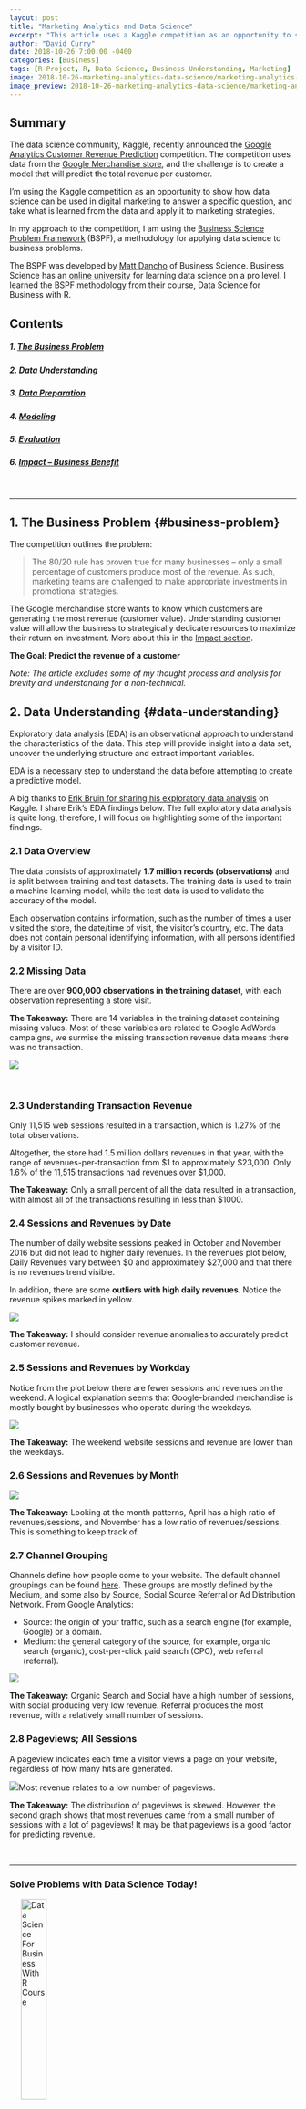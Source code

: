 ```yaml
---
layout: post
title: "Marketing Analytics and Data Science"
excerpt: "This article uses a Kaggle competition as an opportunity to show how data science can be used in digital marketing to answer a specific question, and take what is learned from the data and apply it to marketing strategies."
author: "David Curry"
date: 2018-10-26 7:00:00 -0400
categories: [Business]
tags: [R-Project, R, Data Science, Business Understanding, Marketing]
image: 2018-10-26-marketing-analytics-data-science/marketing-analytics-data-science.png
image_preview: 2018-10-26-marketing-analytics-data-science/marketing-analytics-data-science-preview.png
---
```



## Summary

The data science community, Kaggle, recently announced the [Google Analytics Customer Revenue Prediction](https://www.kaggle.com/c/ga-customer-revenue-prediction) competition. The competition uses data from the [Google Merchandise store](https://shop.googlemerchandisestore.com/), and the challenge is to create a model that will predict the total revenue per customer.

I’m using the Kaggle competition as an opportunity to show how data science can be used in digital marketing to answer a specific question, and take what is learned from the data and apply it to marketing strategies.

In my approach to the competition, I am using the [Business Science Problem Framework](https://www.business-science.io/bspf.html) (BSPF), a methodology for applying data science to business problems.

The BSPF was developed by [Matt Dancho](/about) of Business Science. Business Science has an [online university](https://university.business-science.io/) for learning data science on a pro level. I learned the BSPF methodology from their course, Data Science for Business with R.



## Contents

##### 1. [The Business Problem](#business-problem)
##### 2. [Data Understanding](#data-understanding)
##### 3. [Data Preparation](#data-preparation)
##### 4. [Modeling](#modeling)
##### 5. [Evaluation](#evaluation)
##### 6. [Impact – Business Benefit](#impact)

<br/>
<hr/>


## 1.  The Business Problem {#business-problem}

The competition outlines the problem:

> The 80/20 rule has proven true for many businesses – only a small percentage of customers produce most of the revenue. As such, marketing teams are challenged to make appropriate investments in promotional strategies.

The Google merchandise store wants to know which customers are generating the most revenue (customer value). Understanding customer value will allow the business to strategically dedicate resources to maximize their return on investment. More about this in the [Impact section](#impact).

<span class="highlight"><strong>The Goal: Predict the revenue of a customer</strong></span>

<i>Note: The article excludes some of my thought process and analysis for brevity and understanding for a non-technical.</i>


## 2.  Data Understanding {#data-understanding}

Exploratory data analysis (EDA) is an observational approach to understand the characteristics of the data. This step will provide insight into a data set, uncover the underlying structure and extract important variables. 

EDA is a necessary step to understand the data before attempting to create a predictive model.

A big thanks to [Erik Bruin for sharing his exploratory data analysis](https://www.kaggle.com/erikbruin/google-analytics-eda-lightgbm-screenshots) on Kaggle. I share Erik’s EDA findings below. The full exploratory data analysis is quite long, therefore, I will focus on highlighting some of the important findings.


### 2.1 Data Overview

The data consists of approximately __1.7 million records (observations)__ and is split between training and test datasets. The training data is used to train a machine learning model, while the test data is used to validate the accuracy of the model.

Each observation contains information, such as the number of times a user visited the store, the date/time of visit, the visitor’s country, etc. The data does not contain personal identifying information, with all persons identified by a visitor ID.


### 2.2 Missing Data

There are over __900,000 observations in the training dataset__, with each observation representing a store visit.

<span class="highlight"><strong>The Takeaway:</strong></span> There are 14 variables in the training dataset containing missing values. Most of these variables are related to Google AdWords campaigns, we surmise the missing transaction revenue data means there was no transaction.

<p class="text-center">
<img src="/assets/2018-10-26-marketing-analytics-data-science/eda-missing-data-2.png" border="0">
</p>
<br/>


### 2.3 Understanding Transaction Revenue

Only 11,515 web sessions resulted in a transaction, which is 1.27% of the total observations. 

Altogether, the store had 1.5 million dollars revenues in that year, with the range of revenues-per-transaction from $1 to approximately $23,000. Only 1.6% of the 11,515 transactions had revenues over $1,000.

<span class="highlight"><strong>The Takeaway:</strong></span> Only a small percent of all the data resulted in a transaction, with almost all of the transactions resulting in less than $1000.


### 2.4 Sessions and Revenues by Date

The number of daily website sessions peaked in October and November 2016 but did not lead to higher daily revenues. In the revenues plot below, Daily Revenues vary between $0 and approximately $27,000 and that there is no revenues trend visible. 

In addition, there are some __outliers with high daily revenues__. Notice the revenue spikes marked in yellow.

<p class="text-center">
<img src="/assets/2018-10-26-marketing-analytics-data-science/eda-session-revenues-by-date-2.png" border="0">
</p>

<span class="highlight"><strong>The Takeaway:</strong></span> I should consider revenue anomalies to accurately predict customer revenue.


### 2.5 Sessions and Revenues by Workday

Notice from the plot below there are fewer sessions and revenues on the weekend. A logical explanation seems that Google-branded merchandise is mostly bought by businesses who operate during the weekdays.

<p class="text-center">
<img src="/assets/2018-10-26-marketing-analytics-data-science/eda-session-and-revenue-by-workday.png" border="0">
</p>

<span class="highlight"><strong>The Takeaway:</strong></span> The weekend website sessions and revenue are lower than the weekdays.


### 2.6 Sessions and Revenues by Month

<p class="text-center">
<img src="/assets/2018-10-26-marketing-analytics-data-science/eda-sessions-and-revenues-by-month.png" border="0">
</p>

<span class="highlight"><strong>The Takeaway:</strong></span> Looking at the month patterns, April has a high ratio of revenues/sessions, and November has a low ratio of revenues/sessions. This is something to keep track of.


### 2.7 Channel Grouping

Channels define how people come to your website. The default channel groupings can be found [here](https://support.google.com/analytics/answer/3297892). These groups are mostly defined by the Medium, and some also by Source, Social Source Referral or Ad Distribution Network. From Google Analytics:

- Source: the origin of your traffic, such as a search engine (for example, Google) or a domain.
- Medium: the general category of the source, for example, organic search (organic), cost-per-click paid search (CPC), web referral (referral).

<p class="text-center">
<img src="/assets/2018-10-26-marketing-analytics-data-science/eda-channel-grouping.png" border="0">
</p>

<span class="highlight"><strong>The Takeaway:</strong></span> Organic Search and Social have a high number of sessions, with social producing very low revenue. Referral produces the most revenue, with a relatively small number of sessions.


### 2.8 Pageviews; All Sessions

A pageview indicates each time a visitor views a page on your website, regardless of how many hits are generated.

<p class="text-center">
<img src="/assets/2018-10-26-marketing-analytics-data-science/eda-pageviews-all-sessions-2.png" border="0"><span style="font-size:14px;">Most revenue relates to a low number of pageviews.</span>
</p>

<span class="highlight"><strong>The Takeaway:</strong></span> The distribution of pageviews is skewed. However, the second graph shows that most revenues came from a small number of sessions with a lot of pageviews! It may be that pageviews is a good factor for predicting revenue.



<!-- begin University CTA -->
<br>
<hr>

<h3>Solve Problems with Data Science Today!</h3>

<p><a href="https://university.business-science.io/p/hr201-using-machine-learning-h2o-lime-to-predict-employee-turnover/?product_id=635023&amp;coupon_code=DS4B_15">
<img src="/img/course_logo_full_DS4B_201_R.png" class="img-rounded pull-right" alt="Data Science For Business With R Course" style="width:30%;margin-left:20px;" />
</a></p>

<p><strong>To be efficient as a data scientist, you need to learn R.</strong> Take the course that has <strong>cut data science projects in half</strong> (see <a href="https://youtu.be/yw5CtGTzIw0">this testimonial</a> from a leading data science consultant) and has <strong>progressed data scientists more than anything they have tried before</strong>. Over 10-weeks you learn what it has taken data scientists 10-years to learn:</p>

<ul>
  <li>Our systematic data science for business framework</li>
  <li>R and H2O for Machine Learning</li>
  <li>How to produce Return-On-Investment from data science</li>
  <li>And much more.</li>
</ul>

<p class="text-center" style="font-size:30px;">
<a href="https://university.business-science.io/p/hr201-using-machine-learning-h2o-lime-to-predict-employee-turnover/?product_id=635023&coupon_code=DS4B_15"><strong>Start Learning Today!</strong></a>
</p>


<br>
<hr>
<!-- end University CTA -->



## 3.  Data Preparation {#data-preparation}

With an understanding of the data, the next step is to prepare the data for modeling.

Data preparation is the process of __formatting the data for people (communication) and machines (analyzing/modeling)__, and perform correlation analysis to review and select the best features for modeling. 

Much of this process is code-related, however, below is a correlation analysis that orders variables that are most likely to be good predictors.

<p class="text-center">
<img src="/assets/2018-10-26-marketing-analytics-data-science/correlation-1.png" border="0"><span style="font-size:14px;">Correlation analysis.</span>
</p>

The correlation analysis is important because it gives insight into which variables have a good chance of helping the model. Above, pageviews and hits are two highly correlated (good for predicting) variables.


### 3.1 Hypotheses – Important Variables

Exploring and preparing the data provided a good understanding of the relationships between customer revenue and other variables in the data.

The following are my initial hypotheses that go into the model:

- Hypothesis 1: The time of day is an indicator of how much a person spends. 
To test this hypothesis, I created a new variable, hour of day. I extracted the hour of day from the store visitor’s session time. 

- Hypothesis 2: Visitor behavior is an indicator of how much a person spends. 
The existing data contains each visitor’s number of hits, pageviews, and visits. Along with the individual variables, I created a sum of these and combined them as visitor behavior.


<br/>

Before modeling, I performed an additional correlation analysis after adding the new variables from Hypothesis 1 and Hypothesis 2.

<p class="text-center">
<img src="/assets/2018-10-26-marketing-analytics-data-science/correlation-2.png" border="0"><span style="font-size:14px;">The new visitBehavior variable has a high correlation.</span>
</p>

So far the variable visitBehavior from Hypothesis 2 looks correct. From the correlation ranking above, visitBehavior is a good variable for the model to predict customer revenue. The variable sessionHourOfDay from Hypothesis 1, however, is not a good predictor.

<br/>


__Additional hypotheses to be tested (not in the current model):__

- New site visits is an indicator of how much a person spends.
- A time-series approach will produce a more accurate model.
- Address holidays and big sales days (such as Black Friday) to increase revenue prediction. The data does contain spikes in revenue. It would be interesting to see if there is an annual trend in revenue spikes and if there is a geographic trend with revenue spikes.


## 4.  Modeling {#modeling}

Deciding which variables that go into modeling will take into account the EDA takeaways, the correlation analysis, and my own hypotheses. I will be using the automated machine learning library H2O. H2O takes the prepared data and automatically creates several machine learning models. Once the models are created, they are ranked by performance and can be analyzed in detail. 

Modeling with large datasets can use a lot of compute resources and take a long time to process. The H20 machine learning model was generated with a low runtime setting. Increasing this setting will help produce a more accurate model.

The top-performing generated machine learning model was a [distributed random forest](http://docs.h2o.ai/h2o/latest-stable/h2o-docs/data-science/drf.html).



## 5.  Evaluation {#evaluation}

With the baseline model now complete, I will submit the model to the Kaggle competition for results.

<p class="text-center">
<img src="/assets/2018-10-26-marketing-analytics-data-science/kaggle-submission.png" border="0">
</p>

Now that the submission has been completed, I will continue to improve the model’s accuracy by testing additional hypotheses and evaluating model metrics.


## 6.  Impact – Business Benefit {#impact}

With the machine learning model complete, the Google Merchandise Store can identify customers that generate the most revenue.

Below are the business benefits to identifying high-value customers:

- Reduce customer churn with retention marketing for high-value customers
- Identify likely high-value customers by analyzing existing high-value customer purchasing behavior
- Predict revenue based on high-value customer purchasing history
- Focus product development on high-value customer products

<br/>
<hr/>


### You’ve made it all this way!

Thank you for taking the time to read through this analysis. My purpose for making it is to show how digital marketing can benefit from data science analysis. 

It’s not explicitly mentioned in the article, but <span class="highlight"><strong>what really makes this work is having a clearly defined question, sufficient data to answer the question, and a business process</strong></span> to work through the data science problem, such as [Business Science Problem Framework](https://www.business-science.io/bspf.html). 

Although the exercise uses a large dataset, data science can be used to answer questions with fewer data as well.

<br/>
David Curry<br/>
Founder, [Sure Optimize](https://sureoptimize.com) – Marketing Intelligence


